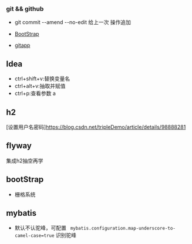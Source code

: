 ### git && github
- git commit --amend --no-edit 给上一次 操作追加  

- [BootStrap]( https://v3.bootcss.com/components/#navbar)
- [gitapp](https://developer.github.com/apps/building-oauth-apps/creating-an-oauth-app/)

## Idea
- ctrl+shift+v:替换变量名
- ctrl+alt+v:抽取并赋值
- ctrl+p:查看参数
 a
## h2
[设置用户名密码]<https://blog.csdn.net/tripleDemo/article/details/98888281>

## flyway
集成h2抽空再学

## bootStrap 
- 栅格系统 

## mybatis
- 默认不认驼峰，可配置
`` 
mybatis.configuration.map-underscore-to-camel-case=true
``
识别驼峰